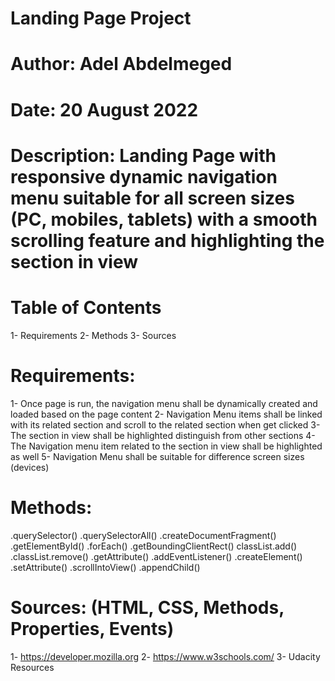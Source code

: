 # Landing Page Project

# Author: Adel Abdelmeged
# Date: 20 August 2022

# Description: Landing Page with responsive dynamic navigation menu suitable for all screen sizes (PC, mobiles, tablets) with a smooth scrolling feature and highlighting the section in view

# Table of Contents
1- Requirements
2- Methods
3- Sources

# Requirements:
1- Once page is run, the navigation menu shall be dynamically created and loaded based on the page content
2- Navigation Menu items shall be linked with its related section and scroll to the related section when get clicked
3- The section in view shall be highlighted distinguish from other sections
4- The Navigation menu item related to the section in view shall be highlighted as well
5- Navigation Menu shall be suitable for difference screen sizes (devices)

# Methods:
.querySelector()
.querySelectorAll()
.createDocumentFragment()
.getElementById()
.forEach()
.getBoundingClientRect()
classList.add()
.classList.remove()
.getAttribute()
.addEventListener()
.createElement()
.setAttribute()
.scrollIntoView()
.appendChild()


# Sources: (HTML, CSS, Methods, Properties, Events)
1- https://developer.mozilla.org
2- https://www.w3schools.com/
3- Udacity Resources


